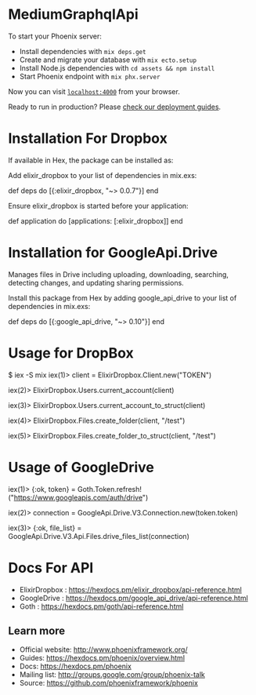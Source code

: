 # MediumGraphqlApi

To start your Phoenix server:

  * Install dependencies with `mix deps.get`
  * Create and migrate your database with `mix ecto.setup`
  * Install Node.js dependencies with `cd assets && npm install`
  * Start Phoenix endpoint with `mix phx.server`

Now you can visit [`localhost:4000`](http://localhost:4000) from your browser.

Ready to run in production? Please [check our deployment guides](https://hexdocs.pm/phoenix/deployment.html).


# Installation For Dropbox
 If available in Hex, the package can be installed as:

 Add elixir_dropbox to your list of dependencies in mix.exs:

 def deps do [{:elixir_dropbox, "~> 0.0.7"}] end

 Ensure elixir_dropbox is started before your application:

 def application do [applications: [:elixir_dropbox]] end



# Installation for GoogleApi.Drive
 Manages files in Drive including uploading, downloading, searching, detecting changes, and updating sharing permissions.

 Install this package from Hex by adding google_api_drive to your list of dependencies in mix.exs:

 def deps do
   [{:google_api_drive, "~> 0.10"}]
 end

# Usage for DropBox
$ iex -S mix
 iex(1)> client = ElixirDropbox.Client.new("TOKEN")
 
 iex(2)> ElixirDropbox.Users.current_account(client)
 
 iex(3)> ElixirDropbox.Users.current_account_to_struct(client)
 
 iex(4)> ElixirDropbox.Files.create_folder(client, "/test")
 
 iex(5)> ElixirDropbox.Files.create_folder_to_struct(client, "/test")


# Usage of GoogleDrive 
 iex(1)> {:ok, token} = Goth.Token.refresh!("https://www.googleapis.com/auth/drive")
 
 iex(2)> connection = GoogleApi.Drive.V3.Connection.new(token.token)
 
 iex(3)> {:ok, file_list} = GoogleApi.Drive.V3.Api.Files.drive_files_list(connection)

# Docs For API

 * ElixirDropbox : https://hexdocs.pm/elixir_dropbox/api-reference.html
 * GoogleDrive : https://hexdocs.pm/google_api_drive/api-reference.html
 * Goth : https://hexdocs.pm/goth/api-reference.html

## Learn more

  * Official website: http://www.phoenixframework.org/
  * Guides: https://hexdocs.pm/phoenix/overview.html
  * Docs: https://hexdocs.pm/phoenix
  * Mailing list: http://groups.google.com/group/phoenix-talk
  * Source: https://github.com/phoenixframework/phoenix
